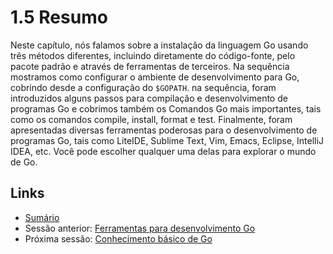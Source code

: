 # 1.5 Resumo

Neste capítulo, nós falamos sobre a instalação da linguagem Go usando três métodos diferentes, incluindo diretamente do código-fonte, pelo pacote padrão e através de ferramentas de terceiros.
Na sequência mostramos como configurar o ambiente de desenvolvimento para Go, cobrindo desde a configuração do `$GOPATH`. na sequência, foram introduzidos alguns passos para compilação e desenvolvimento de programas Go e cobrimos também os Comandos Go mais importantes, tais como os comandos compile, install, format e test.
Finalmente, foram apresentadas diversas ferramentas poderosas para o desenvolvimento de programas Go, tais como LiteIDE, Sublime Text, Vim, Emacs, Eclipse, IntelliJ IDEA, etc. Você pode escolher qualquer uma delas para explorar o mundo de Go.

## Links

- [Sumário](preface.md)
- Sessão anterior: [Ferramentas para desenvolvimento Go](01.4.md)
- Próxima sessão: [Conhecimento básico de Go](02.0.md)
